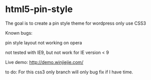 html5-pin-style
===============

The goal is to create a pin style theme for wordpress only use CSS3

Known bugs:

pin style layout not working on opera

not tested with IE9, but not work for IE version < 9


Live demo:
http://demo.winjiejie.com/

to do:
For this css3 only branch will only bug fix if I have time.

